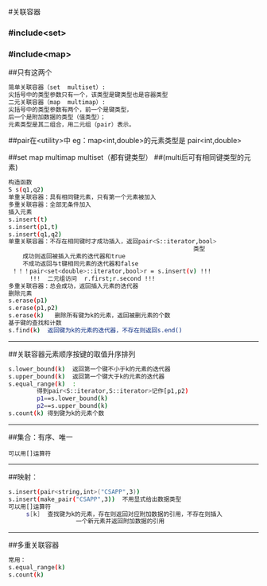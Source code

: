 #关联容器
### #include\<set>
### #include\<map>  
##只有这两个
```bash
简单关联容器（set  multiset）:
尖括号中的类型参数只有一个，该类型是键类型也是容器类型
二元关联容器（map  multimap）:
尖括号中的类型参数有两个，前一个是键类型，
后一个是附加数据的类型（值类型）；
元素类型是其二组合，用二元组（pair）表示。
```
##pair在\<utility>中
eg：map<int,double>的元素类型是 pair<int,double>


##set map multimap multiset（都有键类型）
##(multi后可有相同键类型的元素)
```bash
构造函数
S s(q1,q2)
单重关联容器：具有相同键元素，只有第一个元素被加入
多重关联容器：全部无条件加入
插入元素
s.insert(t)
s.insert(p1,t)
s.insert(q1,q2)
单重关联容器：不存在相同键时才成功插入，返回pair<S::iterator,bool>
                                                    类型
    成功则返回被插入元素的迭代器和true
    不成功返回与t键相同元素的迭代器和false
 ！！！pair<set<double>::iterator,bool>r = s.insert(v) !!!
      !!!  二元组访问  r.first;r.second !!!
多重关联容器：总会成功，返回插入元素的迭代器
删除元素
s.erase(p1)
s.erase(p1,p2)
s.erase(k)   删除所有键为k的元素，返回被删元素的个数
基于键的查找和计数
s.find(k)  返回键为k的元素的迭代器，不存在则返回s.end()
```
****
##关联容器元素顺序按键的取值升序排列
```bash
s.lower_bound(k)  返回第一个键不小于k的元素的迭代器
s.upper_bound(k)  返回第一个键大于k的元素的迭代器
s.equal_range(k)  :
        得到pair<S::iterator,S::iterator>记作[p1,p2)
        p1==s.lower_bound(k)
        p2==s.upper_bound(k)
s.count(k) 得到键为k的元素个数
```
****
##集合：有序、唯一
```aidl
可以用[]运算符
```
****
##映射：
```bash
s.insert(pair<string,int>("CSAPP",3))
s.insert(make_pair("CSAPP",3))  不用显式给出数据类型
可以用[]运算符   
     s[k]  查找键为k的元素，存在则返回对应附加数据的引用，不存在则插入
                   一个新元素并返回附加数据的引用
```


***********
##多重关联容器
```bash
常用：
s.equal_range(k)
s.count(k)
```
